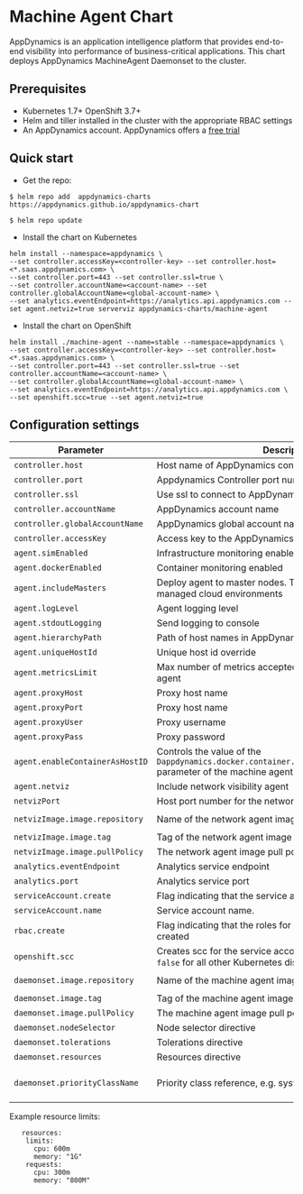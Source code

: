 # Machine Agent Chart

AppDynamics is an application intelligence platform that provides end-to-end visibility into performance of business-critical applications.
This chart deploys AppDynamics MachineAgent Daemonset to the cluster.

## Prerequisites

* Kubernetes 1.7+ OpenShift 3.7+
* Helm and tiller installed in the cluster with the appropriate RBAC settings
* An AppDynamics account. AppDynamics offers a [free trial](https://www.appdynamics.com/free-trial/)

## Quick start

* Get the repo:

```
$ helm repo add  appdynamics-charts https://appdynamics.github.io/appdynamics-chart

$ helm repo update

```

* Install the chart on Kubernetes

```
helm install --namespace=appdynamics \
--set controller.accessKey=<controller-key> --set controller.host=<*.saas.appdynamics.com> \
--set controller.port=443 --set controller.ssl=true \
--set controller.accountName=<account-name> --set controller.globalAccountName=<global-account-name> \
--set analytics.eventEndpoint=https://analytics.api.appdynamics.com --set agent.netviz=true serverviz appdynamics-charts/machine-agent
```

* Install the chart on OpenShift

```
helm install ./machine-agent --name=stable --namespace=appdynamics \
--set controller.accessKey=<controller-key> --set controller.host=<*.saas.appdynamics.com> \
--set controller.port=443 --set controller.ssl=true --set controller.accountName=<account-name> \
--set controller.globalAccountName=<global-account-name> \
--set analytics.eventEndpoint=https://analytics.api.appdynamics.com \
--set openshift.scc=true --set agent.netviz=true

```

## Configuration settings

| Parameter                 | Description                                                  | Default                    |
| ------------------------- | ------------------------------------------------------------ | -------------------------- |
| `controller.host`                 | Host name of AppDynamics controller                 |                          |
| `controller.port`              | Appdynamics Controller port number | `443`|
| `controller.ssl`                  | Use ssl to connect to AppDynamics controller                |   `true`                      |
| `controller.accountName`     | AppDynamics account name | customer1
| `controller.globalAccountName` | AppDynamics global account name | |
| `controller.accessKey`             | Access key to the AppDynamics controller                             |                     |
| `agent.simEnabled`         | Infrastructure monitoring enabled                          | `true`                    |
| `agent.dockerEnabled`             | Container monitoring enabled                                       | `true`  |
| `agent.includeMasters`             | Deploy agent to master nodes. The flag has no effect in managed cloud environments                                       | `true`  |
| `agent.logLevel`        | Agent logging level                                             | `info`             |
| `agent.stdoutLogging`               | Send logging to console                        | `false`            |
| `agent.hierarchyPath`               | Path of host names in AppDynamics controller                 |      |
| `agent.uniqueHostId`              | Unique host id override                   |                  |
| `agent.metricsLimit`            | Max number of metrics accepted by the controller from the agent                             | `4000`                      |
| `agent.proxyHost`             | Proxy host name |                      |
| `agent.proxyPort`          | Proxy host name |            |
| `agent.proxyUser`             | Proxy username               |         
| `agent.proxyPass`             | Proxy password                  |
| `agent.enableContainerAsHostID` | Controls the value of the `Dappdynamics.docker.container.containerIdAsHostId.enabled` parameter of the machine agent | `false` |
| `agent.netviz` | Include network visibility agent | `false` |
| `netvizPort` | Host port number for the network visibility agent | 3892 |
| `netvizImage.image.repository` | Name of the network agent image | `docker.io/appdynamics/machine-agent-netviz`
| `netvizImage.image.tag` | Tag of the network agent image | `latest`
| `netvizImage.image.pullPolicy` | The network agent image pull policy| `Always`
| `analytics.eventEndpoint`     | Analytics service endpoint   | `https://analytics.api.appdynamics.com/`
| `analytics.port`             | Analytics service port       | 
| `serviceAccount.create`       | Flag indicating that the service account will be created | `true`
| `serviceAccount.name`       | Service account name.   | appdynamics-infraviz
| `rbac.create`            | Flag indicating that the roles for the service account will be created | `true`
| `openshift.scc`    | Creates scc for the service account on OpenShift. Set to `false` for all other Kubernetes distributions | `true`
| `daemonset.image.repository` | Name of the machine agent image | `docker.io/appdynamics/machine-agent-analytics`
| `daemonset.image.tag` | Tag of the machine agent image | `latest`
| `daemonset.image.pullPolicy` | The machine agent image pull policy| `Always`
| `daemonset.nodeSelector` | Node selector directive |
| `daemonset.tolerations ` | Tolerations directive |
| `daemonset.resources ` | Resources directive  | See below
| `daemonset.priorityClassName ` | Priority class reference, e.g. system-node-critical.  | Optional. When set to `system-node-critical` the chart must be deployed to `kube-system` namespace


Example resource limits:

```
   resources:
    limits:
      cpu: 600m
      memory: "1G"
    requests: 
      cpu: 300m
      memory: "800M"
```



 
